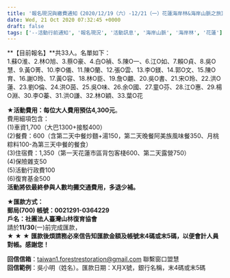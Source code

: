 ```yaml
---
title: '報名現況與繳費通知《2020/12/19（六）-12/21（一）花蓮海岸林&海岸山脈之旅》'
date: Wed, 21 Oct 2020 07:32:45 +0000
draft: false
tags: ['--活動行前通知', '報名現況', '活動訊息', '海岸山脈', '海岸林', '花蓮']
---
```


**【目前報名】**共33人。名單如下：  
1.蘇O淮、2.林O旭、3.蔡O豪、4.白O禎、5.陳O一、6.江O如、7.賴O貞、8.吳O慧、9.黃O菁、10.李O儀、11.陳O蘭、12.張O雲、13.李O鎂、14.郭O文、15.陳O育、16.謝O玲、17.黃O容、18.林O臣、19.詹O翽、20.吳O書、21.宋O玲、22.洪O蓮、23.劉O倫、24.洪O茵、25.吳O味、26.余O國、27.童O芬、28.江O惠、29.楊O淵、30.李O蓁、31.洪O謙、32.林O穎、33.葉O花

**★活動費用：每位大人費用預估4,300元**。  
費用細項包含：  
(1)車資1,700（大巴1300+接駁400）  
(2)餐費：600（含第二天中餐炒麵+湯150，第二天晚餐阿美族風味餐350、月桃粽料100-為第三天中餐的餐食）  
(3)住宿費：1,350（第一天花蓮市區背包客棧600、第二天露營750）  
(4)保險雜支50  
(5)活動行政費100  
(6)復育基金500  
**活動將依最終參與人數均攤交通費用，多退少補。**

**★匯款方式：**  
**郵局(700) 帳號：0021291-0364229**  
**戶名：社團法人臺灣山林復育協會**  
請於**11/30**(一)前完成匯款，  
**★** **★** **★** **匯款後煩請務必來信告知匯款金額及帳號末4碼或末5碼，以便會計人員對帳。感謝您！**

**回信信箱**：[taiwan1.forestrestoration@gmail.com](mailto:taiwan1.forestrestoration@gmail.com) 聯繫窗口盟慧  
**回信範例**：吳小明（姓名）。匯款日期：X月X號，銀行名稱，末4碼或末5碼